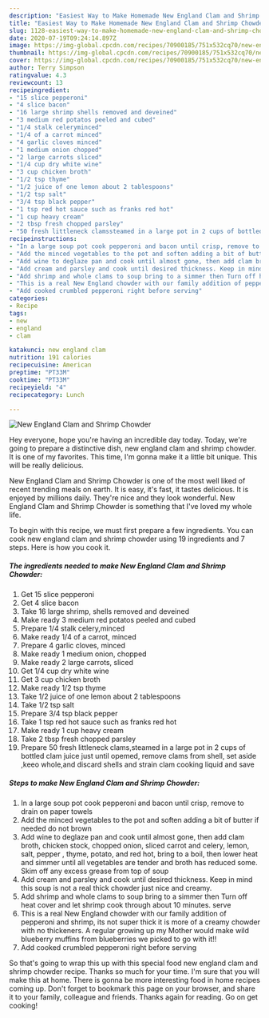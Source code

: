 ```yaml
---
description: "Easiest Way to Make Homemade New England Clam and Shrimp Chowder"
title: "Easiest Way to Make Homemade New England Clam and Shrimp Chowder"
slug: 1128-easiest-way-to-make-homemade-new-england-clam-and-shrimp-chowder
date: 2020-07-19T09:24:14.897Z
image: https://img-global.cpcdn.com/recipes/70900185/751x532cq70/new-england-clam-and-shrimp-chowder-recipe-main-photo.jpg
thumbnail: https://img-global.cpcdn.com/recipes/70900185/751x532cq70/new-england-clam-and-shrimp-chowder-recipe-main-photo.jpg
cover: https://img-global.cpcdn.com/recipes/70900185/751x532cq70/new-england-clam-and-shrimp-chowder-recipe-main-photo.jpg
author: Terry Simpson
ratingvalue: 4.3
reviewcount: 13
recipeingredient:
- "15 slice pepperoni"
- "4 slice bacon"
- "16 large shrimp shells removed and deveined"
- "3 medium red potatos peeled and cubed"
- "1/4 stalk celeryminced"
- "1/4 of a carrot minced"
- "4 garlic cloves minced"
- "1 medium onion chopped"
- "2 large carrots sliced"
- "1/4 cup dry white wine"
- "3 cup chicken broth"
- "1/2 tsp thyme"
- "1/2 juice of one lemon about 2 tablespoons"
- "1/2 tsp salt"
- "3/4 tsp black pepper"
- "1 tsp red hot sauce such as franks red hot"
- "1 cup heavy cream"
- "2 tbsp fresh chopped parsley"
- "50 fresh littleneck clamssteamed in a large pot in 2 cups of bottled clam juice just until opemed remove clams from shell set aside keeo wholeand discard shells and strain clam cooking liquid and save"
recipeinstructions:
- "In a large soup pot cook pepperoni and bacon until crisp, remove to drain on paper towels"
- "Add the minced vegetables to the pot and soften adding a bit of butter if needed do not brown"
- "Add wine to deglaze pan and cook until almost gone, then add clam broth, chicken stock, chopped onion, sliced carrot and celery, lemon, salt, pepper , thyme, potato, and red hot, bring to a boil, then lower heat and simmer until all vegetables are tender and broth has reduced some. Skim off any excess grease from top of soup"
- "Add cream and parsley and cook until desired thickness. Keep in mind this soup is not a real thick chowder just nice and creamy."
- "Add shrimp and whole clams to soup bring to a simmer then Turn off heat cover and let shrimp cook through about 10 minutes. serve"
- "This is a real New England chowder with our family addition of pepperoni and shrimp, its not super thick it is more of a creamy chowder with no thickeners. A regular growing up my Mother would make wild blueberry muffins from blueberries we picked to go with it!!"
- "Add cooked crumbled pepperoni right before serving"
categories:
- Recipe
tags:
- new
- england
- clam

katakunci: new england clam 
nutrition: 191 calories
recipecuisine: American
preptime: "PT33M"
cooktime: "PT33M"
recipeyield: "4"
recipecategory: Lunch

---
```



![New England Clam and Shrimp Chowder](https://img-global.cpcdn.com/recipes/70900185/751x532cq70/new-england-clam-and-shrimp-chowder-recipe-main-photo.jpg)

Hey everyone, hope you're having an incredible day today. Today, we're going to prepare a distinctive dish, new england clam and shrimp chowder. It is one of my favorites. This time, I'm gonna make it a little bit unique. This will be really delicious.



New England Clam and Shrimp Chowder is one of the most well liked of recent trending meals on earth. It is easy, it's fast, it tastes delicious. It is enjoyed by millions daily. They're nice and they look wonderful. New England Clam and Shrimp Chowder is something that I've loved my whole life.


To begin with this recipe, we must first prepare a few ingredients. You can cook new england clam and shrimp chowder using 19 ingredients and 7 steps. Here is how you cook it.

<!--inarticleads1-->

##### The ingredients needed to make New England Clam and Shrimp Chowder:

1. Get 15 slice pepperoni
1. Get 4 slice bacon
1. Take 16 large shrimp, shells removed and deveined
1. Make ready 3 medium red potatos peeled and cubed
1. Prepare 1/4 stalk celery,minced
1. Make ready 1/4 of a carrot, minced
1. Prepare 4 garlic cloves, minced
1. Make ready 1 medium onion, chopped
1. Make ready 2 large carrots, sliced
1. Get 1/4 cup dry white wine
1. Get 3 cup chicken broth
1. Make ready 1/2 tsp thyme
1. Take 1/2 juice of one lemon about 2 tablespoons
1. Take 1/2 tsp salt
1. Prepare 3/4 tsp black pepper
1. Take 1 tsp red hot sauce such as franks red hot
1. Make ready 1 cup heavy cream
1. Take 2 tbsp fresh chopped parsley
1. Prepare 50 fresh littleneck clams,steamed in a large pot in 2 cups of bottled clam juice just until opemed, remove clams from shell, set aside ,keeo whole,and discard shells and strain clam cooking liquid and save




<!--inarticleads2-->

##### Steps to make New England Clam and Shrimp Chowder:

1. In a large soup pot cook pepperoni and bacon until crisp, remove to drain on paper towels
1. Add the minced vegetables to the pot and soften adding a bit of butter if needed do not brown
1. Add wine to deglaze pan and cook until almost gone, then add clam broth, chicken stock, chopped onion, sliced carrot and celery, lemon, salt, pepper , thyme, potato, and red hot, bring to a boil, then lower heat and simmer until all vegetables are tender and broth has reduced some. Skim off any excess grease from top of soup
1. Add cream and parsley and cook until desired thickness. Keep in mind this soup is not a real thick chowder just nice and creamy.
1. Add shrimp and whole clams to soup bring to a simmer then Turn off heat cover and let shrimp cook through about 10 minutes. serve
1. This is a real New England chowder with our family addition of pepperoni and shrimp, its not super thick it is more of a creamy chowder with no thickeners. A regular growing up my Mother would make wild blueberry muffins from blueberries we picked to go with it!!
1. Add cooked crumbled pepperoni right before serving




So that's going to wrap this up with this special food new england clam and shrimp chowder recipe. Thanks so much for your time. I'm sure that you will make this at home. There is gonna be more interesting food in home recipes coming up. Don't forget to bookmark this page on your browser, and share it to your family, colleague and friends. Thanks again for reading. Go on get cooking!
